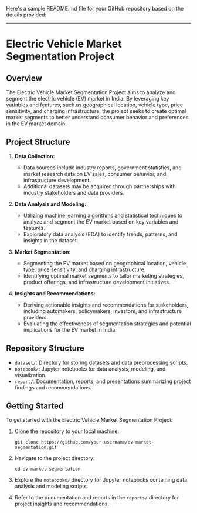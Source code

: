 Here's a sample README.md file for your GitHub repository based on the details provided:

---

# Electric Vehicle Market Segmentation Project

## Overview

The Electric Vehicle Market Segmentation Project aims to analyze and segment the electric vehicle (EV) market in India. By leveraging key variables and features, such as geographical location, vehicle type, price sensitivity, and charging infrastructure, the project seeks to create optimal market segments to better understand consumer behavior and preferences in the EV market domain.

## Project Structure

1. **Data Collection:** 
   - Data sources include industry reports, government statistics, and market research data on EV sales, consumer behavior, and infrastructure development.
   - Additional datasets may be acquired through partnerships with industry stakeholders and data providers.

2. **Data Analysis and Modeling:**
   - Utilizing machine learning algorithms and statistical techniques to analyze and segment the EV market based on key variables and features.
   - Exploratory data analysis (EDA) to identify trends, patterns, and insights in the dataset.

3. **Market Segmentation:**
   - Segmenting the EV market based on geographical location, vehicle type, price sensitivity, and charging infrastructure.
   - Identifying optimal market segments to tailor marketing strategies, product offerings, and infrastructure development initiatives.

4. **Insights and Recommendations:**
   - Deriving actionable insights and recommendations for stakeholders, including automakers, policymakers, investors, and infrastructure providers.
   - Evaluating the effectiveness of segmentation strategies and potential implications for the EV market in India.

## Repository Structure

- `dataset/`: Directory for storing datasets and data preprocessing scripts.
- `notebook/`: Jupyter notebooks for data analysis, modeling, and visualization.
- `report/`: Documentation, reports, and presentations summarizing project findings and recommendations.

## Getting Started

To get started with the Electric Vehicle Market Segmentation Project:

1. Clone the repository to your local machine:
   ```
   git clone https://github.com/your-username/ev-market-segmentation.git
   ```

2. Navigate to the project directory:
   ```
   cd ev-market-segmentation
   ```

3. Explore the `notebooks/` directory for Jupyter notebooks containing data analysis and modeling scripts.

4. Refer to the documentation and reports in the `reports/` directory for project insights and recommendations.

